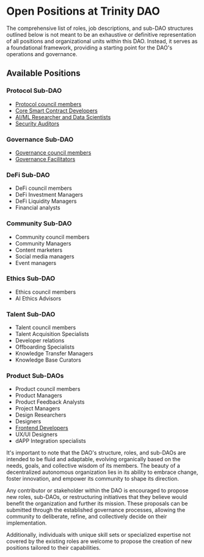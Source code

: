 # Open Positions at Trinity DAO

The comprehensive list of roles, job descriptions, and sub-DAO structures outlined below is not meant to be an exhaustive or definitive representation of all positions and organizational units within this DAO. Instead, it serves as a foundational framework, providing a starting point for the DAO's operations and governance.

## Available Positions

### Protocol Sub-DAO
- [Protocol council members](https://github.com/Morlabs/Contributions/blob/main/Recurring_tasks/Open_positions/Protocol%20council%20members.md)
- [Core Smart Contract Developers](https://github.com/Morlabs/Contributions/blob/main/Recurring_tasks/Open_positions/Smart%20Contract%20Developer.md)
- [AI/ML Researcher and Data Scientists](https://github.com/Morlabs/Contributions/blob/main/Recurring_tasks/Open_positions/AI-ml%20researcher.md)
- [Security Auditors](https://github.com/Morlabs/Contributions/blob/main/Recurring_tasks/Open_positions/security%20auditor.md)

### Governance Sub-DAO
- [Governance council members](https://github.com/Morlabs/Contributions/blob/main/Recurring_tasks/Open_positions/Governance%20Council%20Member.md)
- [Governance Facilitators](https://github.com/Morlabs/Contributions/blob/main/Recurring_tasks/Open_positions/Governance%20Facilitator.md)

### DeFi Sub-DAO
- DeFi council members
- DeFi Investment Managers
- DeFi Liquidity Managers
- Financial analysts

### Community Sub-DAO
- Community council members
- Community Managers
- Content marketers
- Social media managers
- Event managers

### Ethics Sub-DAO
- Ethics council members
- AI Ethics Advisors

### Talent Sub-DAO
- Talent council members
- Talent Acquisition Specialists
- Developer relations
- Offboarding Specialists
- Knowledge Transfer Managers
- Knowledge Base Curators

### Product Sub-DAOs
- Product council members
- Product Managers
- Product Feedback Analysts
- Project Managers
- Design Researchers
- Designers
- [Frontend Developers](https://github.com/Morlabs/Contributions/blob/main/Recurring_tasks/Open_positions/Frontend%20Developers.md)
- UX/UI Designers
- dAPP Integration specialists

It's important to note that the DAO's structure, roles, and sub-DAOs are intended to be fluid and adaptable, evolving organically based on the needs, goals, and collective wisdom of its members. The beauty of a decentralized autonomous organization lies in its ability to embrace change, foster innovation, and empower its community to shape its direction.

Any contributor or stakeholder within the DAO is encouraged to propose new roles, sub-DAOs, or restructuring initiatives that they believe would benefit the organization and further its mission. These proposals can be submitted through the established governance processes, allowing the community to deliberate, refine, and collectively decide on their implementation.

Additionally, individuals with unique skill sets or specialized expertise not covered by the existing roles are welcome to propose the creation of new positions tailored to their capabilities.
